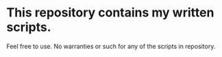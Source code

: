 # This repository contains my written scripts.

Feel free to use. No warranties or such for any of the scripts in repository.